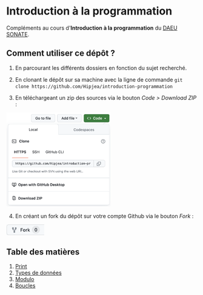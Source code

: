 # Introduction à la programmation

Compléments au cours d'**Introduction à la programmation** du [DAEU SONATE](https://daeu-sonate.fr/).

## Comment utiliser ce dépôt ?

1. En parcourant les différents dossiers en fonction du sujet recherché.

2. En clonant le dépôt sur sa machine avec la ligne de commande `git clone https://github.com/Hipjea/introduction-programmation`

3. En téléchargeant un zip des sources via le bouton *Code > Download ZIP* :

<img src="./screenshot-1.png" width="275px">

4. En créant un fork du dépôt sur votre compte Github via le bouton *Fork* :

[<img src="./screenshot-2.png" width="100px">](https://github.com/Hipjea/introduction-programmation/fork)


## Table des matières

1. [Print](./print/)
2. [Types de données](./types-de-donnees/)
3. [Modulo](./modulo/)
4. [Boucles](./boucles/)